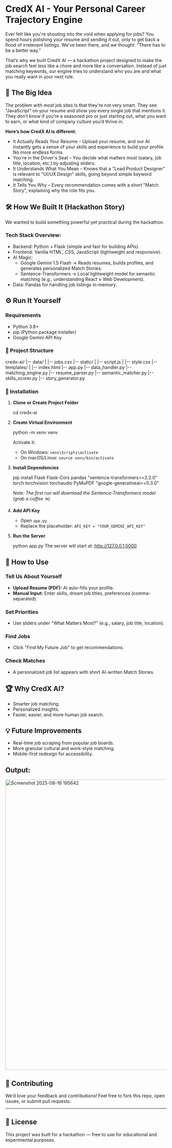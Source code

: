# CredX AI - Your Personal Career Trajectory Engine

Ever felt like you're shouting into the void when applying for jobs? You spend hours polishing your resume and sending it out, only to get back a flood of irrelevant listings. We've been there, and we thought: "There has to be a better way."

That’s why we built CredX AI — a hackathon project designed to make the job search feel less like a chore and more like a conversation. Instead of just matching keywords, our engine tries to understand who you are and what you really want in your next role.

## 🚀 The Big Idea

The problem with most job sites is that they're not very smart. They see "JavaScript" on your resume and show you every single job that mentions it. They don’t know if you’re a seasoned pro or just starting out, what you want to earn, or what kind of company culture you’d thrive in.

**Here’s how CredX AI is different:**
- It Actually Reads Your Resume – Upload your resume, and our AI instantly gets a sense of your skills and experience to build your profile. No more endless forms.
- You're in the Driver's Seat – You decide what matters most (salary, job title, location, etc.) by adjusting sliders.
- It Understands What You Mean – Knows that a "Lead Product Designer" is relevant to "UI/UX Design" skills, going beyond simple keyword matching.
- It Tells You Why – Every recommendation comes with a short "Match Story", explaining why the role fits you.


## 🛠️ How We Built It (Hackathon Story)

We wanted to build something powerful yet practical during the hackathon.

### Tech Stack Overview:
- Backend: Python + Flask (simple and fast for building APIs).
- Frontend: Vanilla HTML, CSS, JavaScript (lightweight and responsive).
- AI Magic:
  - Google Gemini 1.5 Flash → Reads resumes, builds profiles, and generates personalized Match Stories.
  - Sentence-Transformers → Local lightweight model for semantic matching (e.g., understanding React ≈ Web Development).
- Data: Pandas for handling job listings in-memory.

## ⚙️ Run It Yourself

### Requirements
- Python 3.8+
- pip (Python package installer)
- Google Gemini API Key

### 📂 Project Structure

credx-ai/
|-- data/
|   |-- jobs.csv
|-- static/
|   |-- script.js
|   |-- style.css
|-- templates/
|   |-- index.html
|-- app.py
|-- data_handler.py
|-- matching_engine.py
|-- resume_parser.py
|-- semantic_matcher.py
|-- skills_scorer.py
|-- story_generator.py


### 🔧 Installation
1.  **Clone or Create Project Folder**

    cd credx-ai

2.  **Create Virtual Environment**
  
    python -m venv venv

    Activate it:
    - On Windows: `venv\Scripts\activate`
    - On macOS/Linux: `source venv/bin/activate`

3.  **Install Dependencies**

    pip install Flask Flask-Cors pandas "sentence-transformers>=2.2.0" torch torchvision torchaudio PyMuPDF "google-generativeai>=0.3.0"
  
    *Note: The first run will download the Sentence-Transformers model (grab a coffee ☕).*

4.  **Add API Key**
    - Open `app.py`
    - Replace the placeholder: `API_KEY = "YOUR_GEMINI_API_KEY"`

5.  **Run the Server**

    python app.py
    The server will start at: http://127.0.0.1:5000


## 📖 How to Use

### Tell Us About Yourself
- **Upload Resume (PDF):** AI auto-fills your profile.
- **Manual Input:** Enter skills, dream job titles, preferences (comma-separated).

### Set Priorities
- Use sliders under "What Matters Most?" (e.g., salary, job title, location).

### Find Jobs
- Click "Find My Future Job" to get recommendations.

### Check Matches
- A personalized job list appears with short AI-written Match Stories.


## 🏆 Why CredX AI?

- Smarter job matching.
- Personalized insights.
- Faster, easier, and more human job search.


## 💡 Future Improvements

- Real-time job scraping from popular job boards.
- More granular cultural and work-style matching.
- Mobile-first redesign for accessibility.

## Output:
<img width="1902" height="906" alt="Screenshot 2025-08-16 195642" src="https://github.com/user-attachments/assets/5a78ae2a-3cd0-4c20-aaa0-56c712fcc3c7" />

## 🤝 Contributing

We’d love your feedback and contributions! Feel free to fork this repo, open issues, or submit pull requests.

---

## 📜 License

This project was built for a hackathon — free to use for educational and experimental purposes.
